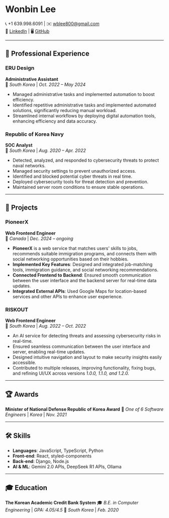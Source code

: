 # Wonbin Lee  

📞 +1 639.998.6091 | ✉️ [wblee800@gmail.com](mailto:wblee800@gmail.com)  
🔗 [LinkedIn](https://linkedin.com/in/wblee800) | 🖥 [GitHub](https://github.com/wblee800)  

---

## 🏢 Professional Experience  

### **ERU Design**  
**Administrative Assistant**  
📍 *South Korea* | *Oct. 2022 – May 2024*

- Managed administrative tasks and implemented automation to boost efficiency.  
- Identified repetitive administrative tasks and implemented automated solutions, significantly reducing manual workload.  
- Streamlined internal workflows by deploying digital automation tools, enhancing efficiency and data accuracy.  

### **Republic of Korea Navy**  
**SOC Analyst**  
📍 *South Korea* | *Aug. 2020 – Apr. 2022*

- Detected, analyzed, and responded to cybersecurity threats to protect naval networks.  
- Managed security settings to prevent unauthorized access.  
- Identified and blocked potential cyber threats in real time.  
- Deployed cybersecurity tools for threat detection and prevention.  
- Maintained server room conditions to ensure stable operations.  

---

## 🚀 Projects  

### **PioneerX**  
**Web Frontend Engineer**  
📍 *Canada* | *Dec. 2024 – ongoing*

- **PioneerX** is a web service that matches users' skills to jobs, recommends suitable immigration programs, and connects them with social networking opportunities based on their hobbies.  
- **Implemented Key Features**: Designed and integrated job-matching tools, immigration guidance, and social networking recommendations.  
- **Connected Frontend to Backend**: Ensured smooth communication between the user interface and the backend server for real-time data updates.  
- **Integrated External APIs**: Used Google Maps for location-based services and other APIs to enhance user experience.  

### **RISKOUT**  
**Web Frontend Engineer**  
📍 *South Korea* | *Aug. 2022 – Oct. 2022*

- An AI service for detecting threats and assessing cybersecurity risks in real-time.  
- Ensured seamless communication between the user interface and server, enabling real-time updates.  
- Designed intuitive navigation and layout to make security insights easily accessible.  
- Contributed to multiple releases, improving functionality, fixing bugs, and refining UI/UX across versions *1.0.0, 1.1.0, and 1.2.0.*  

---

## 🏆 Awards  

**Minister of National Defense Republic of Korea Award**
🏅 *One of 6 Software Engineers* | *Korea* | *Nov. 2021*  

---

## 🛠 Skills  

- **Languages**: JavaScript, TypeScript, Python  
- **Front-end**: React, styled-components  
- **Back-end**: Django, Node.js  
- **AI & ML**: Gemini 2.0 APIs, DeepSeek R1 APIs, Ollama  

---

## 🎓 Education  

**The Korean Academic Credit Bank System**
🎓 *B.E. in Computer Engineering* | *GPA: 4.05/4.5*
📍 *South Korea* | *Feb. 2020*
